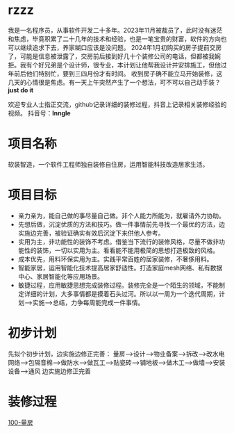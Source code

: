 # rzzz
我是一名程序员，从事软件开发二十多年。2023年11月被裁员了，此时没有迷茫和焦虑，毕竟积累了二十几年的技术和经验，也是一笔宝贵的财富，软件的方向也可以继续追求下去，养家糊口应该是没问题。
2024年1月初购买的房子提前交房了，可能是信息被泄露了，交房前后接到好几十个装修公司的电话，但都被我婉拒。我有个好兄弟是个设计师，很专业，本计划让他帮我设计并安排施工，但他过年前后他们特别忙，要到三四月份才有时间。
收到房子确不能立马开始装修，这几天的心情很是焦虑。有一天上午突然产生了一个想法，可不可以自己动手装？
**just do it**

欢迎专业人士指正交流，github记录详细的装修过程，抖音上记录相关装修经验的视频。
抖音号：**lnngle**

# 项目名称
软装智造，一个软件工程师独自装修自住房，运用智能科技改造居家生活。

# 项目目标
- 亲力亲为，能自己做的事尽量自己做。非个人能力所能为，就雇请外力协助。
- 先想后做，沉淀优质的方法和技巧。做一件事情前先寻找一个最优的方法，边实施边完善，被验证确实有效后沉淀下来供他人参考。
- 实用为主，非功能性的装饰不考虑。借鉴当下流行的装修风格，尽量不做非功能性的装饰，一切以实用为主。看看能不能用极简的思想打造极致的风格。
- 成本优先，用料环保实用为主。实践平常百姓的居家装修，不奢侈用料。
- 智能家居，运用智能化技术提高居家舒适性。打造家庭mesh网络、私有数据中心、家居智能化等应用场景。
- 敏捷过程，应用敏捷思想完成装修过程。装修完全是一个陌生的领域，不能制定详细的计划，大多事情都是摸着石头过河。所以以一周为一个迭代周期，计划-->实施-->总结，力争每周能完成一件事情。

# 初步计划
先拟个初步计划，边实施边修正完善：
量房-->设计-->物业备案-->拆改-->改水电网络-->包隔音棉-->做防水-->做瓦工-->贴瓷砖-->铺地板-->做木工-->做墙-->安装设备-->通风
边实施边修正完善

# 装修过程
[100-量房](/docs/100-量房.md)